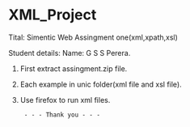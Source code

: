 # XML_Project

Tital: Simentic Web Assingment one(xml,xpath,xsl)

Student details:
	Name: G S S Perera.
	
	

1. First extract assingment.zip file.
2. Each example in unic folder(xml file and xsl file).
3. Use firefox to run xml files.


		- - - Thank you - - - 



